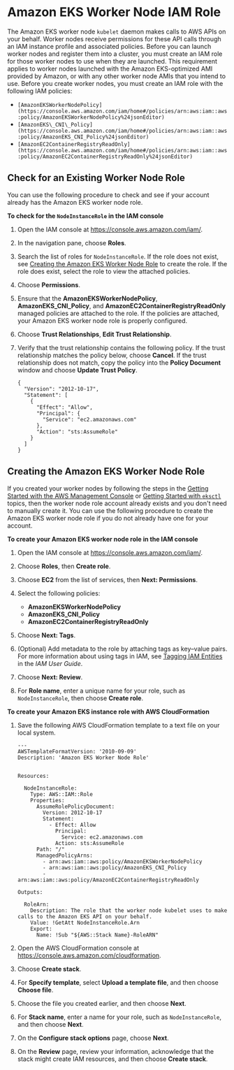 # Amazon EKS Worker Node IAM Role<a name="worker_node_IAM_role"></a>

The Amazon EKS worker node `kubelet` daemon makes calls to AWS APIs on your behalf\. Worker nodes receive permissions for these API calls through an IAM instance profile and associated policies\. Before you can launch worker nodes and register them into a cluster, you must create an IAM role for those worker nodes to use when they are launched\. This requirement applies to worker nodes launched with the Amazon EKS\-optimized AMI provided by Amazon, or with any other worker node AMIs that you intend to use\. Before you create worker nodes, you must create an IAM role with the following IAM policies:
+ `[AmazonEKSWorkerNodePolicy](https://console.aws.amazon.com/iam/home#/policies/arn:aws:iam::aws:policy/AmazonEKSWorkerNodePolicy%24jsonEditor)`
+ `[AmazonEKS\_CNI\_Policy](https://console.aws.amazon.com/iam/home#/policies/arn:aws:iam::aws:policy/AmazonEKS_CNI_Policy%24jsonEditor)`
+ `[AmazonEC2ContainerRegistryReadOnly](https://console.aws.amazon.com/iam/home#/policies/arn:aws:iam::aws:policy/AmazonEC2ContainerRegistryReadOnly%24jsonEditor)`

## Check for an Existing Worker Node Role<a name="check-worker-node-role"></a>

You can use the following procedure to check and see if your account already has the Amazon EKS worker node role\.<a name="procedure_check_worker_node_role"></a>

**To check for the `NodeInstanceRole` in the IAM console**

1. Open the IAM console at [https://console\.aws\.amazon\.com/iam/](https://console.aws.amazon.com/iam/)\.

1. In the navigation pane, choose **Roles**\. 

1. Search the list of roles for `NodeInstanceRole`\. If the role does not exist, see [Creating the Amazon EKS Worker Node Role](#create-worker-node-role) to create the role\. If the role does exist, select the role to view the attached policies\.

1. Choose **Permissions**\.

1. Ensure that the **AmazonEKSWorkerNodePolicy**, **AmazonEKS\_CNI\_Policy**, and **AmazonEC2ContainerRegistryReadOnly** managed policies are attached to the role\. If the policies are attached, your Amazon EKS worker node role is properly configured\.

1. Choose **Trust Relationships**, **Edit Trust Relationship**\.

1. Verify that the trust relationship contains the following policy\. If the trust relationship matches the policy below, choose **Cancel**\. If the trust relationship does not match, copy the policy into the **Policy Document** window and choose **Update Trust Policy**\.

   ```
   {
     "Version": "2012-10-17",
     "Statement": [
       {
         "Effect": "Allow",
         "Principal": {
           "Service": "ec2.amazonaws.com"
         },
         "Action": "sts:AssumeRole"
       }
     ]
   }
   ```

## Creating the Amazon EKS Worker Node Role<a name="create-worker-node-role"></a>

If you created your worker nodes by following the steps in the [Getting Started with the AWS Management Console](getting-started-console.md) or [Getting Started with `eksctl`](getting-started-eksctl.md) topics, then the worker node role account already exists and you don't need to manually create it\. You can use the following procedure to create the Amazon EKS worker node role if you do not already have one for your account\.

**To create your Amazon EKS worker node role in the IAM console**

1. Open the IAM console at [https://console\.aws\.amazon\.com/iam/](https://console.aws.amazon.com/iam/)\.

1. Choose **Roles**, then **Create role**\.

1. Choose **EC2** from the list of services, then **Next: Permissions**\.

1. Select the following policies:
   + **AmazonEKSWorkerNodePolicy**
   + **AmazonEKS\_CNI\_Policy**
   + **AmazonEC2ContainerRegistryReadOnly**

1. Choose **Next: Tags**\.

1. \(Optional\) Add metadata to the role by attaching tags as key–value pairs\. For more information about using tags in IAM, see [Tagging IAM Entities](https://docs.aws.amazon.com/IAM/latest/UserGuide/id_tags.html) in the *IAM User Guide*\. 

1. Choose **Next: Review**\.

1. For **Role name**, enter a unique name for your role, such as `NodeInstanceRole`, then choose **Create role**\.

**To create your Amazon EKS instance role with AWS CloudFormation**

1. Save the following AWS CloudFormation template to a text file on your local system\.

   ```
   ---
   AWSTemplateFormatVersion: '2010-09-09'
   Description: 'Amazon EKS Worker Node Role'
   
   
   Resources:
   
     NodeInstanceRole:
       Type: AWS::IAM::Role
       Properties:
         AssumeRolePolicyDocument:
           Version: 2012-10-17
           Statement:
             - Effect: Allow
               Principal:
                 Service: ec2.amazonaws.com
               Action: sts:AssumeRole
         Path: "/"
         ManagedPolicyArns:
           - arn:aws:iam::aws:policy/AmazonEKSWorkerNodePolicy
           - arn:aws:iam::aws:policy/AmazonEKS_CNI_Policy
           - arn:aws:iam::aws:policy/AmazonEC2ContainerRegistryReadOnly
   
   Outputs:
   
     RoleArn:
       Description: The role that the worker node kubelet uses to make calls to the Amazon EKS API on your behalf.
       Value: !GetAtt NodeInstanceRole.Arn
       Export:
         Name: !Sub "${AWS::Stack Name}-RoleARN"
   ```

1. Open the AWS CloudFormation console at [https://console\.aws\.amazon\.com/cloudformation](https://console.aws.amazon.com/cloudformation/)\.

1. Choose **Create stack**\.

1. For **Specify template**, select **Upload a template file**, and then choose **Choose file**\.

1. Choose the file you created earlier, and then choose **Next**\.

1. For **Stack name**, enter a name for your role, such as `NodeInstanceRole`, and then choose **Next**\.

1. On the **Configure stack options** page, choose **Next**\.

1. On the **Review** page, review your information, acknowledge that the stack might create IAM resources, and then choose **Create stack**\.
